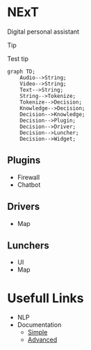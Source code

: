# NExT
Digital personal assistant

> [!Tip]
> Test tip

```mermaid
graph TD;
    Audio-->String;
    Video-->String;
    Text-->String;
    String-->Tokenize;
    Tokenize-->Decision;
    Knowledge-->Decision;
    Decision-->Knowledge;
    Decision-->Plugin;
    Decision-->Driver;
    Decision-->Luncher;
    Decision-->Widget;
```

## Plugins
  - Firewall
  - Chatbot

## Drivers 
  - Map

## Lunchers
  - UI
  - Map

# Usefull Links
  - NLP
  - Documentation
    - [Simple](https://docs.github.com/en/get-started/writing-on-github/getting-started-with-writing-and-formatting-on-github/basic-writing-and-formatting-syntax)
    - [Advanced](https://docs.github.com/en/get-started/writing-on-github/working-with-advanced-formatting/organizing-information-with-tables)
